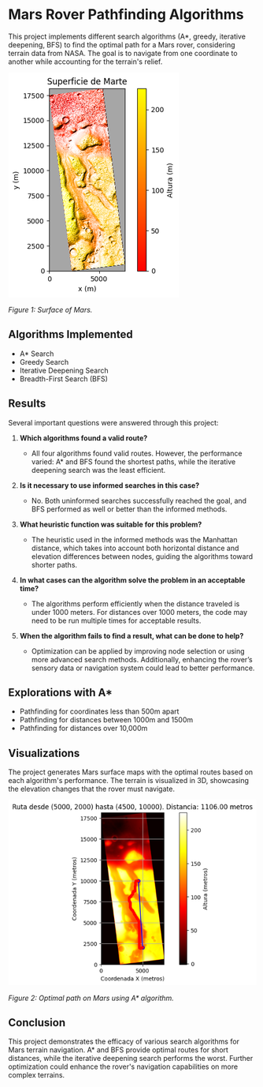 # Mars Rover Pathfinding Algorithms

This project implements different search algorithms (A*, greedy, iterative deepening, BFS) to find the optimal path for a Mars rover, considering terrain data from NASA. The goal is to navigate from one coordinate to another while accounting for the terrain's relief.

![Alt MarsMap](MarsMap.png)

*Figure 1: Surface of Mars.*

## Algorithms Implemented
- A* Search
- Greedy Search
- Iterative Deepening Search
- Breadth-First Search (BFS)

## Results
Several important questions were answered through this project:

1. **Which algorithms found a valid route?**
   - All four algorithms found valid routes. However, the performance varied: A* and BFS found the shortest paths, while the iterative deepening search was the least efficient.

2. **Is it necessary to use informed searches in this case?**
   - No. Both uninformed searches successfully reached the goal, and BFS performed as well or better than the informed methods.

3. **What heuristic function was suitable for this problem?**
   - The heuristic used in the informed methods was the Manhattan distance, which takes into account both horizontal distance and elevation differences between nodes, guiding the algorithms toward shorter paths.

4. **In what cases can the algorithm solve the problem in an acceptable time?**
   - The algorithms perform efficiently when the distance traveled is under 1000 meters. For distances over 1000 meters, the code may need to be run multiple times for acceptable results.

5. **When the algorithm fails to find a result, what can be done to help?**
   - Optimization can be applied by improving node selection or using more advanced search methods. Additionally, enhancing the rover’s sensory data or navigation system could lead to better performance.

## Explorations with A*
- Pathfinding for coordinates less than 500m apart
- Pathfinding for distances between 1000m and 1500m
- Pathfinding for distances over 10,000m

## Visualizations
The project generates Mars surface maps with the optimal routes based on each algorithm's performance. The terrain is visualized in 3D, showcasing the elevation changes that the rover must navigate.

![Alt MarsMap](MarsMap2.png)

*Figure 2: Optimal path on Mars using A\* algorithm.*

## Conclusion
This project demonstrates the efficacy of various search algorithms for Mars terrain navigation. A* and BFS provide optimal routes for short distances, while the iterative deepening search performs the worst. Further optimization could enhance the rover's navigation capabilities on more complex terrains.
